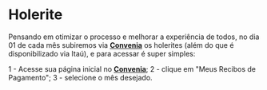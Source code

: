 # Holerite

Pensando em otimizar o processo e melhorar a experiência de todos, no dia 01 de cada mês subiremos via [**Convenia**](https://login.convenia.com.br/) os holerites (além do que é disponibilizado via Itaú), e para acessar é super simples:

1 - Acesse sua página inicial no [**Convenia**](https://login.convenia.com.br/);
2 - clique em "Meus Recibos de Pagamento";
3 - selecione o mês desejado.